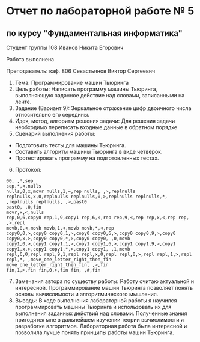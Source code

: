 # Отчет по лабораторной работе № 5
## по курсу "Фундаментальная информатика"

Студент группы 108 Иванов Никита Егорович

Работа выполнена 

Преподаватель: каф. 806 Севастьянов Виктор Сергеевич

1. Тема: Программирование машин Тьюринга
2. Цель работы: Написать программу машины Тьюринга, выполняющую заданное действие над словами, записанными на ленте.
3. Задание (Вариант 9): Зеркальное отражение цифр двоичного числа относительно его середины.
4. Идея, метод, алгоритм решения задачи: Для решения задачи необходимо переписать входные данные в обратном порядке
5. Сценарий выполнения работы:
- Подготовить тесты для машины Тьюринга.
- Составить алгоритм машины Тьюринга в виде четвёрок.
- Протестировать программу на подготовленных тестах.
6. Протокол:
```
00, ,*,sep
sep,*,<,nulls
nulls,0,x,movr nulls,1,=,rep nulls, ,>,replnulls
replnulls,x,0,replnulls replnulls,0,>,replnulls replnulls,*, ,replnulls replnulls, ,>,past0
past0, ,0,fin
movr,x,<,nulls
rep,0,6,copy0 rep,1,9,copy1 rep,6,<,rep rep,9,<,rep rep,x,<,rep rep, ,>,repl
movb,0,<,movb movb,1,<,movb movb,*,<,rep
copy0,0,>,copy0 copy0,1,>,copy0 copy0,6,>,copy0 copy0,9,>,copy0 
copy0,x,>,copy0 copy0,*,>,copy0 copy0, ,0,movb
copy1,0,>,copy1 copy1,1,>,copy1 copy1,6,>,copy1 copy1,9,>,copy1 
copy1,x,>,copy1 copy1,*,>,copy1 copy1, ,1,movb
repl,6,0,repl repl,9,1,repl repl,x,0,repl repl,0,>,repl repl,1,>,repl 
repl,*, ,move_one_letter_right_then_fin
move_one_letter_right_then_fin, ,>,fin
fin,1,>,fin fin,0,>,fin fin, ,#,fin
```
7. Замечания автора по существу работы: Работу считаю актуальной и интересной. Программирование машин Тьюринга позволяет понять основы вычислимости и алгоритмического мышления.
8. Выводы: В ходе выполнения лабораторной работы я научился программировать машины Тьюринга и использовать их для выполнения заданных действий над словами. Полученные знания пригодятся мне в дальнейшем изучении теории вычислимости и разработке алгоритмов. Лабораторная работа была интересной и позволила лучше понять принципы работы машин Тьюринга.
